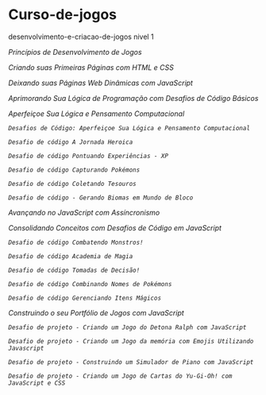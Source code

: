 # Curso-de-jogos
desenvolvimento-e-criacao-de-jogos nivel 1 

<i>Princípios de Desenvolvimento de Jogos<i>

<i>Criando suas Primeiras Páginas com HTML e CSS<i>

<i>Deixando suas Páginas Web Dinâmicas com JavaScript<i>

<i>Aprimorando Sua Lógica de Programação com Desafios de Código Básicos<i>

<i>Aperfeiçoe Sua Lógica e Pensamento Computacional<i>

    Desafios de Código: Aperfeiçoe Sua Lógica e Pensamento Computacional

    Desafio de código A Jornada Heroica

    Desafio de código Pontuando Experiências - XP

    Desafio de código Capturando Pokémons

    Desafio de código Coletando Tesouros

    Desafio de código - Gerando Biomas em Mundo de Bloco

<i>Avançando no JavaScript com Assíncronismo<i>

<i>Consolidando Conceitos com Desafios de Código em JavaScript <i>

    Desafio de código Combatendo Monstros!

    Desafio de código Academia de Magia

    Desafio de código Tomadas de Decisão!

    Desafio de código Combinando Nomes de Pokémons

    Desafio de código Gerenciando Itens Mágicos

<i>Construindo o seu Portfólio de Jogos com JavaScript<i>

    Desafio de projeto - Criando um Jogo do Detona Ralph com JavaScript

    Desafio de projeto - Criando um Jogo da memória com Emojis Utilizando Javascript

    Desafio de projeto - Construindo um Simulador de Piano com JavaScript

    Desafio de projeto - Criando um Jogo de Cartas do Yu-Gi-Oh! com JavaScript e CSS